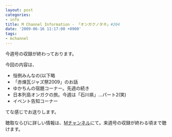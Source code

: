 ```yaml
---
layout: post
categories:
- info
title: M Channel Information - 「オンガクノタネ」#204
date: '2009-06-16 11:17:00 +0900'
tags:
- mchannel
---
```

今週号の収録が終わっております。

今回の内容は、

* 恒例みんなの(以下略
* 「赤煉瓦ジャズ祭2009」のお話
* ゆかちんの宿題コーナー。先週の続き
* 日本列島オンガクの旅。今週は「石川県」…パート2(笑)
* イベント告知コーナー

てな感じでお送りします。

聴取ならびに詳しい情報は、[Mチャンネル][1]にて。来週号の収録が終わる頃まで聴けます。



[1]: http://mch.maizuru.info/
